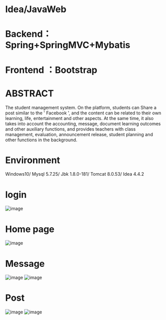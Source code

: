 # Idea/JavaWeb
# Backend：Spring+SpringMVC+Mybatis
# Frontend ：Bootstrap
# ABSTRACT
The student management system. On the platform, students can Share a post similar to the ' Facebook ', and the content can be related to their own learning, life, entertainment and other aspects. At the same time, it also takes into account the accounting, message, document learning outcomes and other auxiliary functions, and provides teachers with class management, evaluation, announcement release, student planning and other functions in the background. 
# Environment
Windows10/
Mysql	5.7.25/
Jbk	1.8.0-181/
Tomcat 8.0.53/
Idea	4.4.2
# login
![image](https://github.com/hemadu/The-student-management-system/assets/111234410/ae386df4-e65f-4348-9a95-80a4b7ad59ba)
# Home page
![image](https://github.com/hemadu/The-student-management-system/assets/111234410/8911e276-1665-4624-9ace-3c7aa000883f)
# Message
![image](https://github.com/hemadu/The-student-management-system/assets/111234410/7d34f2e5-1a27-4d26-bb67-d2b1c4546699)
![image](https://github.com/hemadu/The-student-management-system/assets/111234410/7457a00c-5a61-417c-9f7b-e9964f2fb02d)
# Post
![image](https://github.com/hemadu/The-student-management-system/assets/111234410/3aad79c4-fd9e-4d0a-8333-d28748c3feda)
![image](https://github.com/hemadu/The-student-management-system/assets/111234410/e35de52f-4821-4e61-acd6-a4536fabc709)



